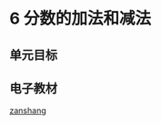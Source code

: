 # 6 分数的加法和减法

## 单元目标



## 电子教材

<Ebook grade="xxsx5b" :pages="89" :paged="101" ></Ebook>

[zanshang](../res/zanshang.md ':include')